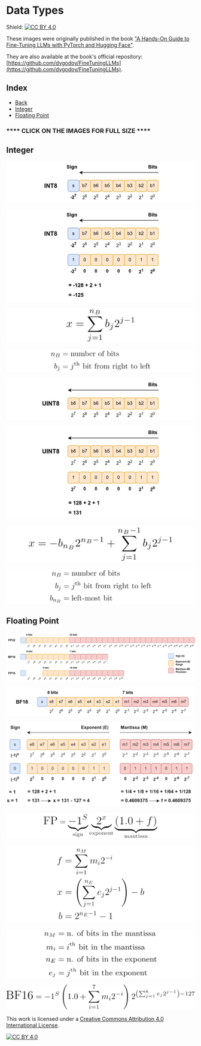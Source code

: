 # Data Types

Shield: [![CC BY 4.0][cc-by-shield]][cc-by]

These images were originally published in the book ["A Hands-On Guide to Fine-Tuning LLMs with PyTorch and Hugging Face"](https://pytorchstepbystep.com/llms).

They are also available at the book's official repository: [https://github.com/dvgodoy/FineTuningLLMs](https://github.com/dvgodoy/FineTuningLLMs).

## Index

- [Back](https://github.com/dvgodoy/LLM-visuals)
- [Integer](#integer)
- [Floating Point](#floating-point)

### **** CLICK ON THE IMAGES FOR FULL SIZE ****

## Integer

[![](https://raw.githubusercontent.com/dvgodoy/LLM-visuals/main/Data%20Types/int8.png)](https://raw.githubusercontent.com/dvgodoy/LLM-visuals/main/Data%20Types/int8.png)

[![](https://raw.githubusercontent.com/dvgodoy/LLM-visuals/main/Data%20Types/int8_example.png)](https://raw.githubusercontent.com/dvgodoy/LLM-visuals/main/Data%20Types/int8_example.png)

[![](https://raw.githubusercontent.com/dvgodoy/LLM-visuals/main/Data%20Types/eq_2.3.png)](https://raw.githubusercontent.com/dvgodoy/LLM-visuals/main/Data%20Types/eq_2.3.png)

[![](https://raw.githubusercontent.com/dvgodoy/LLM-visuals/main/Data%20Types/eq_2.3b.png)](https://raw.githubusercontent.com/dvgodoy/LLM-visuals/main/Data%20Types/eq_2.3b.png)

[![](https://raw.githubusercontent.com/dvgodoy/LLM-visuals/main/Data%20Types/uint8.png)](https://raw.githubusercontent.com/dvgodoy/LLM-visuals/main/Data%20Types/uint8.png)

[![](https://raw.githubusercontent.com/dvgodoy/LLM-visuals/main/Data%20Types/uint8_example.png)](https://raw.githubusercontent.com/dvgodoy/LLM-visuals/main/Data%20Types/uint8_example.png)

[![](https://raw.githubusercontent.com/dvgodoy/LLM-visuals/main/Data%20Types/eq_2.4.png)](https://raw.githubusercontent.com/dvgodoy/LLM-visuals/main/Data%20Types/eq_2.4.png)

[![](https://raw.githubusercontent.com/dvgodoy/LLM-visuals/main/Data%20Types/eq_2.4b.png)](https://raw.githubusercontent.com/dvgodoy/LLM-visuals/main/Data%20Types/eq_2.4b.png)

## Floating Point

[![](https://raw.githubusercontent.com/dvgodoy/LLM-visuals/main/Data%20Types/types_comparison.png)](https://raw.githubusercontent.com/dvgodoy/LLM-visuals/main/Data%20Types/types_comparison.png)

[![](https://raw.githubusercontent.com/dvgodoy/LLM-visuals/main/Data%20Types/bf16_diagram.png)](https://raw.githubusercontent.com/dvgodoy/LLM-visuals/main/Data%20Types/bf16_diagram.png)

[![](https://raw.githubusercontent.com/dvgodoy/LLM-visuals/main/Data%20Types/bf16_example.png)](https://raw.githubusercontent.com/dvgodoy/LLM-visuals/main/Data%20Types/bf16_example.png)

[![](https://raw.githubusercontent.com/dvgodoy/LLM-visuals/main/Data%20Types/eq_2.5.png)](https://raw.githubusercontent.com/dvgodoy/LLM-visuals/main/Data%20Types/eq_2.5.png)

[![](https://raw.githubusercontent.com/dvgodoy/LLM-visuals/main/Data%20Types/eq_2.6.png)](https://raw.githubusercontent.com/dvgodoy/LLM-visuals/main/Data%20Types/eq_2.6.png)

[![](https://raw.githubusercontent.com/dvgodoy/LLM-visuals/main/Data%20Types/eq_2.6b.png)](https://raw.githubusercontent.com/dvgodoy/LLM-visuals/main/Data%20Types/eq_2.6b.png)

[![](https://raw.githubusercontent.com/dvgodoy/LLM-visuals/main/Data%20Types/eq_2.7.png)](https://raw.githubusercontent.com/dvgodoy/LLM-visuals/main/Data%20Types/eq_2.7.png)

This work is licensed under a
[Creative Commons Attribution 4.0 International License][cc-by].

[![CC BY 4.0][cc-by-image]][cc-by]

[cc-by]: http://creativecommons.org/licenses/by/4.0/
[cc-by-image]: https://i.creativecommons.org/l/by/4.0/88x31.png
[cc-by-shield]: https://img.shields.io/badge/License-CC%20BY%204.0-lightgrey.svg
